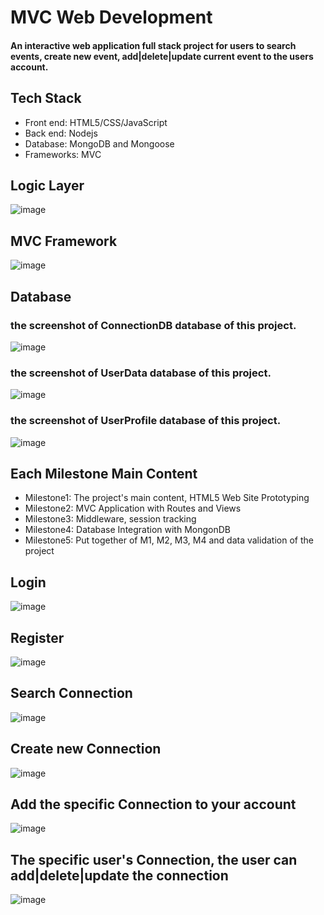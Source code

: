 # MVC Web Development
#### An interactive web application full stack project for users to search events, create new event, add|delete|update current event to the users account.
## Tech Stack
* Front end: HTML5/CSS/JavaScript
* Back end: Nodejs
* Database: MongoDB and Mongoose
* Frameworks: MVC 


## Logic Layer
![image](https://github.com/yingwang131/MVCWebDevelopment/blob/master/MVCWebProject/FinalProjectApplication/DemoPic/logic.png)
## MVC Framework
![image](https://github.com/yingwang131/MVCWebDevelopment/blob/master/MVCWebProject/FinalProjectApplication/DemoPic/MVC.png)
## Database
### the screenshot of ConnectionDB database of this project.
![image](https://github.com/yingwang131/MVCWebDevelopment/blob/master/MVCWebProject/Milestone4InsructionCode/Milestone4PicDoc/DataBaseCollectionContent/1ConnectionDB.png)
### the screenshot of UserData database of this project.
![image](https://github.com/yingwang131/MVCWebDevelopment/blob/master/MVCWebProject/Milestone4InsructionCode/Milestone4PicDoc/DataBaseCollectionContent/2UserDB.png)
### the screenshot of UserProfile database of this project.
![image](https://github.com/yingwang131/MVCWebDevelopment/blob/master/MVCWebProject/Milestone4InsructionCode/Milestone4PicDoc/DataBaseCollectionContent/3UserProfileDB.png)
## Each Milestone Main Content
* Milestone1: The project's main content, HTML5 Web Site Prototyping
* Milestone2: MVC Application with Routes and Views
* Milestone3: Middleware, session tracking
* Milestone4: Database Integration with MongonDB
* Milestone5: Put together of M1, M2, M3, M4 and data validation of the project

## Login
![image](https://github.com/yingwang131/MVCWebDevelopment/blob/master/MVCWebProject/FinalProjectApplication/DemoPic/logIn.png)
## Register
![image](https://github.com/yingwang131/MVCWebDevelopment/blob/master/MVCWebProject/FinalProjectApplication/DemoPic/signUp.png)
## Search Connection
![image](https://github.com/yingwang131/MVCWebDevelopment/blob/master/MVCWebProject/FinalProjectApplication/DemoPic/connections.png)
## Create new Connection
![image](https://github.com/yingwang131/MVCWebDevelopment/blob/master/MVCWebProject/FinalProjectApplication/DemoPic/creatNewConnection.png)
## Add the specific Connection to your account
![image](https://github.com/yingwang131/MVCWebDevelopment/blob/master/MVCWebProject/FinalProjectApplication/DemoPic/connection.png)
## The specific user's Connection, the user can add|delete|update the connection
![image](https://github.com/yingwang131/MVCWebDevelopment/blob/master/MVCWebProject/FinalProjectApplication/DemoPic/theUserConnections.png)
